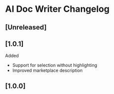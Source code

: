 <!-- Keep a Changelog guide -> https://keepachangelog.com -->

# AI Doc Writer Changelog

## [Unreleased]

## [1.0.1]
Added
- Support for selection without highlighting
- Improved marketplace description

## [1.0.0]